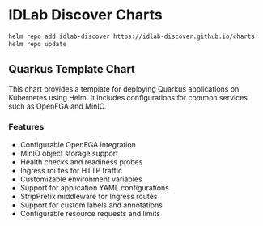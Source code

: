 # IDLab Discover Charts

```bash
helm repo add idlab-discover https://idlab-discover.github.io/charts
helm repo update
```

## Quarkus Template Chart

This chart provides a template for deploying Quarkus applications on Kubernetes using Helm. It includes configurations for common services such as OpenFGA and MinIO.

### Features

- Configurable OpenFGA integration
- MinIO object storage support
- Health checks and readiness probes
- Ingress routes for HTTP traffic
- Customizable environment variables
- Support for application YAML configurations
- StripPrefix middleware for Ingress routes
- Support for custom labels and annotations
- Configurable resource requests and limits
